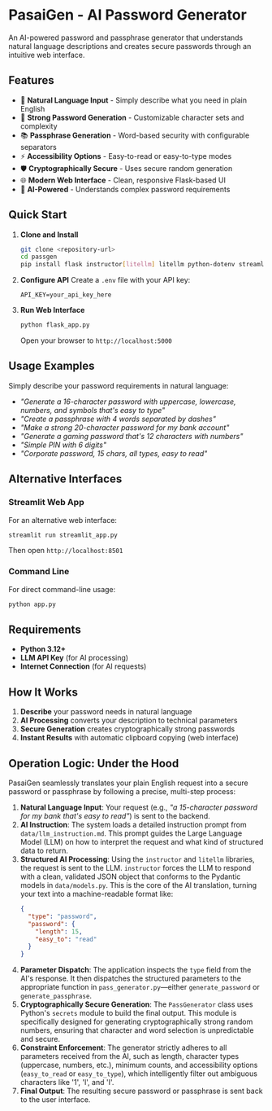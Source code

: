 # PasaiGen - AI Password Generator

An AI-powered password and passphrase generator that understands natural language descriptions and creates secure passwords through an intuitive web interface.

## Features

- 🎯 **Natural Language Input** - Simply describe what you need in plain English
- 🔐 **Strong Password Generation** - Customizable character sets and complexity
- 📚 **Passphrase Generation** - Word-based security with configurable separators
- ⚡ **Accessibility Options** - Easy-to-read or easy-to-type modes
- 🛡️ **Cryptographically Secure** - Uses secure random generation
- 🌐 **Modern Web Interface** - Clean, responsive Flask-based UI
- 🤖 **AI-Powered** - Understands complex password requirements

## Quick Start

1. **Clone and Install**
   ```bash
   git clone <repository-url>
   cd passgen
   pip install flask instructor[litellm] litellm python-dotenv streamlit
   ```

2. **Configure API**
   Create a `.env` file with your API key:
   ```
   API_KEY=your_api_key_here
   ```

3. **Run Web Interface**
   ```bash
   python flask_app.py
   ```
   
   Open your browser to `http://localhost:5000`

## Usage Examples

Simply describe your password requirements in natural language:

- *"Generate a 16-character password with uppercase, lowercase, numbers, and symbols that's easy to type"*
- *"Create a passphrase with 4 words separated by dashes"*
- *"Make a strong 20-character password for my bank account"*
- *"Generate a gaming password that's 12 characters with numbers"*
- *"Simple PIN with 6 digits"*
- *"Corporate password, 15 chars, all types, easy to read"*

## Alternative Interfaces

### Streamlit Web App
For an alternative web interface:
```bash
streamlit run streamlit_app.py
```
Then open `http://localhost:8501`

### Command Line
For direct command-line usage:
```bash
python app.py
```

## Requirements

- **Python 3.12+**
- **LLM API Key** (for AI processing)
- **Internet Connection** (for AI requests)

## How It Works

1. **Describe** your password needs in natural language
2. **AI Processing** converts your description to technical parameters
3. **Secure Generation** creates cryptographically strong passwords
4. **Instant Results** with automatic clipboard copying (web interface)

## Operation Logic: Under the Hood

PasaiGen seamlessly translates your plain English request into a secure password or passphrase by following a precise, multi-step process:

1.  **Natural Language Input**: Your request (e.g., *"a 15-character password for my bank that's easy to read"*) is sent to the backend.
2.  **AI Instruction**: The system loads a detailed instruction prompt from `data/llm_instruction.md`. This prompt guides the Large Language Model (LLM) on how to interpret the request and what kind of structured data to return.
3.  **Structured AI Processing**: Using the `instructor` and `litellm` libraries, the request is sent to the LLM. `instructor` forces the LLM to respond with a clean, validated JSON object that conforms to the Pydantic models in `data/models.py`. This is the core of the AI translation, turning your text into a machine-readable format like:
    ```json
    {
      "type": "password",
      "password": {
        "length": 15,
        "easy_to": "read"
      }
    }
    ```
4.  **Parameter Dispatch**: The application inspects the `type` field from the AI's response. It then dispatches the structured parameters to the appropriate function in `pass_generator.py`—either `generate_password` or `generate_passphrase`.
5.  **Cryptographically Secure Generation**: The `PassGenerator` class uses Python's `secrets` module to build the final output. This module is specifically designed for generating cryptographically strong random numbers, ensuring that character and word selection is unpredictable and secure.
6.  **Constraint Enforcement**: The generator strictly adheres to all parameters received from the AI, such as length, character types (uppercase, numbers, etc.), minimum counts, and accessibility options (`easy_to_read` or `easy_to_type`), which intelligently filter out ambiguous characters like '1', 'l', and 'I'.
7.  **Final Output**: The resulting secure password or passphrase is sent back to the user interface.